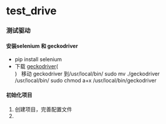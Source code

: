 # test_drive
### 测试驱动
#### 安装selenium 和 geckodriver
 + pip install selenium
 + 下载 [geckodriver](https://github.com/mozilla/geckodriver/releases)(<br>)
   移动 geckodriver 到/usr/local/bin/
   sudo mv ./geckodriver /usr/local/bin/
   sudo chmod a+x /usr/local/bin/geckodriver

#### 初始化项目
 1. 创建项目，完善配置文件
 2. 

